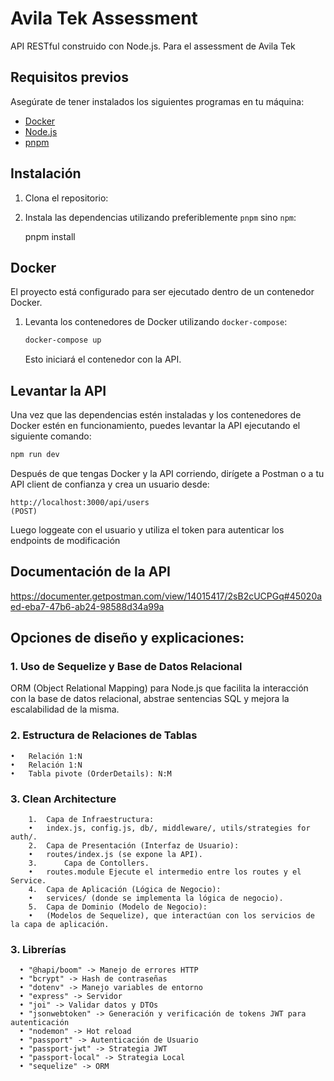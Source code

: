 #   Avila Tek Assessment 

API RESTful construido con Node.js. Para el assessment de Avila Tek

## Requisitos previos

Asegúrate de tener instalados los siguientes programas en tu máquina:

- [Docker](https://www.docker.com/get-started)
- [Node.js](https://nodejs.org/)
- [pnpm](https://pnpm.io/)

## Instalación

1. Clona el repositorio:

2. Instala las dependencias utilizando preferiblemente `pnpm` sino `npm`:

    pnpm install

## Docker

El proyecto está configurado para ser ejecutado dentro de un contenedor Docker.

1. Levanta los contenedores de Docker utilizando `docker-compose`:

    ```bash
    docker-compose up
    ```

    Esto iniciará el contenedor con la API.

## Levantar la API

Una vez que las dependencias estén instaladas y los contenedores de Docker estén en funcionamiento, puedes levantar la API ejecutando el siguiente comando:

```bash
npm run dev
```
Después de que tengas Docker y la API corriendo, dirígete a Postman o a tu API client de confianza y crea un usuario desde:

```
http://localhost:3000/api/users 
(POST)
``` 

Luego loggeate con el usuario y utiliza el token para autenticar los endpoints de modificación

## Documentación de la API

https://documenter.getpostman.com/view/14015417/2sB2cUCPGq#45020aed-eba7-47b6-ab24-98588d34a99a

## Opciones de diseño y explicaciones:

### 1. Uso de Sequelize y Base de Datos Relacional

ORM (Object Relational Mapping) para Node.js que facilita la interacción con la base de datos relacional, abstrae sentencias SQL y mejora la escalabilidad de la misma.

### 2. Estructura de Relaciones de Tablas

	•	Relación 1:N
	•	Relación 1:N 
	•	Tabla pivote (OrderDetails): N:M 

### 3. Clean Architecture 
```
	1.	Capa de Infraestructura:
	•	index.js, config.js, db/, middleware/, utils/strategies for auth/.
	2.	Capa de Presentación (Interfaz de Usuario):
	•	routes/index.js (se expone la API).
	3.      Capa de Contollers.
  	•	routes.module Ejecute el intermedio entre los routes y el Service.
	4.	Capa de Aplicación (Lógica de Negocio):
	•	services/ (donde se implementa la lógica de negocio).
	5.	Capa de Dominio (Modelo de Negocio):
	•	(Modelos de Sequelize), que interactúan con los servicios de la capa de aplicación.
```
### 3. Librerías 
```
  • "@hapi/boom" -> Manejo de errores HTTP
  • "bcrypt" -> Hash de contraseñas
  • "dotenv" -> Manejo variables de entorno
  • "express" -> Servidor 
  • "joi" -> Validar datos y DTOs
  • "jsonwebtoken" -> Generación y verificación de tokens JWT para autenticación
  • "nodemon" -> Hot reload
  • "passport" -> Autenticación de Usuario 
  • "passport-jwt" -> Strategia JWT
  • "passport-local" -> Strategia Local
  • "sequelize" -> ORM
```

